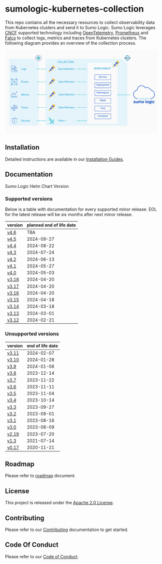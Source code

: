 # sumologic-kubernetes-collection

This repo contains all the necessary resources to collect observability data from Kubernetes clusters and send it to Sumo Logic. Sumo Logic
leverages [CNCF](https://www.cncf.io) supported technology including [OpenTelemetry](https://opentelemetry.io),
[Prometheus](https://prometheus.io) and [Falco](https://www.falco.org/) to collect logs, metrics and traces from Kubernetes clusters. The
following diagram provides an overview of the collection process.

![overview](/images/overview-v4.png)

## Installation

Detailed instructions are available in our [Installation Guides](https://help.sumologic.com/docs/send-data/kubernetes/install-helm-chart/).

## Documentation

Sumo Logic Helm Chart Version

### Supported versions

Below is a table with documentation for every supported minor release. EOL for the latest release will be six months after next minor
release.

| version                                                                                                 | planned end of life date |
| ------------------------------------------------------------------------------------------------------- | ------------------------ |
| [v4.6](https://github.com/SumoLogic/sumologic-kubernetes-collection/tree/release-v4.6/docs/README.md)   | TBA                      |
| [v4.5](https://github.com/SumoLogic/sumologic-kubernetes-collection/tree/release-v4.5/docs/README.md)   | 2024-09-27               |
| [v4.4](https://github.com/SumoLogic/sumologic-kubernetes-collection/tree/release-v4.4/docs/README.md)   | 2024-08-22               |
| [v4.3](https://github.com/SumoLogic/sumologic-kubernetes-collection/tree/release-v4.3/docs/README.md)   | 2024-07-24               |
| [v4.2](https://github.com/SumoLogic/sumologic-kubernetes-collection/tree/release-v4.2/docs/README.md)   | 2024-06-13               |
| [v4.1](https://github.com/SumoLogic/sumologic-kubernetes-collection/tree/release-v4.1/docs/README.md)   | 2024-05-27               |
| [v4.0](https://github.com/SumoLogic/sumologic-kubernetes-collection/tree/release-v4.0/docs/README.md)   | 2024-05-03               |
| [v3.18](https://github.com/SumoLogic/sumologic-kubernetes-collection/tree/release-v3.18/docs/README.md) | 2024-04-20               |
| [v3.17](https://github.com/SumoLogic/sumologic-kubernetes-collection/tree/release-v3.17/docs/README.md) | 2024-04-20               |
| [v3.16](https://github.com/SumoLogic/sumologic-kubernetes-collection/tree/release-v3.16/docs/README.md) | 2024-04-20               |
| [v3.15](https://github.com/SumoLogic/sumologic-kubernetes-collection/tree/release-v3.15/docs/README.md) | 2024-04-18               |
| [v3.14](https://github.com/SumoLogic/sumologic-kubernetes-collection/tree/release-v3.14/docs/README.md) | 2024-03-18               |
| [v3.13](https://github.com/SumoLogic/sumologic-kubernetes-collection/tree/release-v3.13/docs/README.md) | 2024-03-01               |
| [v3.12](https://github.com/SumoLogic/sumologic-kubernetes-collection/tree/release-v3.12/docs/README.md) | 2024-02-21               |

### Unsupported versions

| version                                                                                                   | end of life date |
| --------------------------------------------------------------------------------------------------------- | ---------------- |
| [v3.11](https://github.com/SumoLogic/sumologic-kubernetes-collection/tree/release-v3.11/docs/README.md)   | 2024-02-07       |
| [v3.10](https://github.com/SumoLogic/sumologic-kubernetes-collection/tree/release-v3.10/docs/README.md)   | 2024-01-28       |
| [v3.9](https://github.com/SumoLogic/sumologic-kubernetes-collection/tree/release-v3.9/docs/README.md)     | 2024-01-06       |
| [v3.8](https://github.com/SumoLogic/sumologic-kubernetes-collection/tree/release-v3.8/docs/README.md)     | 2023-12-14       |
| [v3.7](https://github.com/SumoLogic/sumologic-kubernetes-collection/tree/release-v3.7/docs/README.md)     | 2023-11-22       |
| [v3.6](https://github.com/SumoLogic/sumologic-kubernetes-collection/tree/release-v3.6/docs/README.md)     | 2023-11-11       |
| [v3.5](https://github.com/SumoLogic/sumologic-kubernetes-collection/tree/release-v3.5/docs/README.md)     | 2023-11-04       |
| [v3.4](https://github.com/SumoLogic/sumologic-kubernetes-collection/tree/release-v3.4/docs/README.md)     | 2023-10-14       |
| [v3.3](https://github.com/SumoLogic/sumologic-kubernetes-collection/tree/release-v3.3/docs/README.md)     | 2023-09-27       |
| [v3.2](https://github.com/SumoLogic/sumologic-kubernetes-collection/tree/release-v3.2/docs/README.md)     | 2023-09-01       |
| [v3.1](https://github.com/SumoLogic/sumologic-kubernetes-collection/tree/release-v3.1/docs/README.md)     | 2023-08-16       |
| [v3.0](https://github.com/SumoLogic/sumologic-kubernetes-collection/tree/release-v3.0/docs/README.md)     | 2023-08-09       |
| [v2.19](https://github.com/SumoLogic/sumologic-kubernetes-collection/tree/release-v2.19/deploy/README.md) | 2023-07-20       |
| [v1.3](https://github.com/SumoLogic/sumologic-kubernetes-collection/tree/release-v1.3/deploy/README.md)   | 2021-07-14       |
| [v0.17](https://github.com/SumoLogic/sumologic-kubernetes-collection/tree/release-v0.17/deploy/README.md) | 2020-11-21       |

## Roadmap

Please refer to [roadmap](ROADMAP.md) document.

## License

This project is released under the [Apache 2.0 License](./LICENSE).

## Contributing

Please refer to our [Contributing](./CONTRIBUTING.md) documentation to get started.

## Code Of Conduct

Please refer to our [Code of Conduct](CODE_OF_CONDUCT.md).
